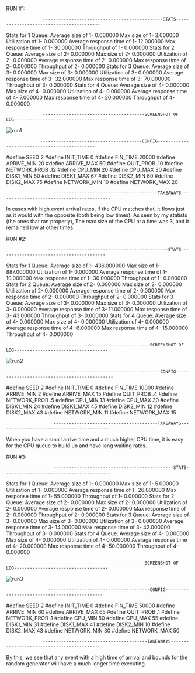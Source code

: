 RUN #1:

                  ----------------------------------------------STATS-----------------------------------------
Stats for 1 Queue: 
Average size of 1- 0.000000
Max size of 1- 3.000000
Utilization of 1- 0.000000
Average response time of 1- 12.000000
Max response time of 1- 30.000000
Throughput of 1- 0.000000
Stats for 2 Queue: 
Average size of 2- 0.000000
Max size of 2- 0.000000
Utilization of 2- 0.000000
Average response time of 2- 0.000000
Max response time of 2- 0.000000
Throughput of 2- 0.000000
Stats for 3 Queue: 
Average size of 3- 0.000000
Max size of 3- 0.000000
Utilization of 3- 0.000000
Average response time of 3- 32.000000
Max response time of 3- 70.000000
Throughput of 3- 0.000000
Stats for 4 Queue: 
Average size of 4- 0.000000
Max size of 4- 0.000000
Utilization of 4- 0.000000
Average response time of 4- 7.000000
Max response time of 4- 20.000000
Throughput of 4- 0.000000

                  ---------------------------------------SCREENSHOT OF LOG------------------------------------
![run1]("RUN1.png")
                 
                 
                 
                 ---------------------------------------CONFIG----------------------------------------------
#define SEED 2
#define INIT_TIME 0 
#define FIN_TIME 20000
#define ARRIVE_MIN 20
#define ARRIVE_MAX 50
#define QUIT_PROB .10
#define NETWORK_PROB .12
#define CPU_MIN 20
#define CPU_MAX 30
#define DISK1_MIN 50
#define DISK1_MAX 67
#define DISK2_MIN 60
#define DISK2_MAX 75
#define NETWORK_MIN 10
#define NETWORK_MAX 20


                      ----------------------------------------TAKEAWAYS-------------------------------------------
                      
In cases with high event arrival rates, if the CPU matches that, it flows just as it would with the opposite (both being low times). As seen by my statists (the ones that ran properly), The max size of the CPU at a time was 3, and it remained low at other times.










RUN #2:

                    ----------------------------------------------STATS-----------------------------------------
Stats for 1 Queue: 
Average size of 1- 436.000000
Max size of 1- 887.000000
Utilization of 1- 0.000000
Average response time of 1- 10.000000
Max response time of 1- 30.000000
Throughput of 1- 0.000000
Stats for 2 Queue: 
Average size of 2- 0.000000
Max size of 2- 0.000000
Utilization of 2- 0.000000
Average response time of 2- 0.000000
Max response time of 2- 0.000000
Throughput of 2- 0.000000
Stats for 3 Queue: 
Average size of 3- 0.000000
Max size of 3- 0.000000
Utilization of 3- 0.000000
Average response time of 3- 11.000000
Max response time of 3- 43.000000
Throughput of 3- 0.000000
Stats for 4 Queue: 
Average size of 4- 0.000000
Max size of 4- 0.000000
Utilization of 4- 0.000000
Average response time of 4- 6.000000
Max response time of 4- 15.000000
Throughput of 4- 0.000000


                    ---------------------------------------SCREENSHOT OF LOG------------------------------------
![run2]("RUN2.png")


                       ----------------------------------------CONFIG----------------------------------------------
#define SEED 2
#define INIT_TIME 0 
#define FIN_TIME 10000
#define ARRIVE_MIN 2
#define ARRIVE_MAX 15
#define QUIT_PROB .4
#define NETWORK_PROB .5
#define CPU_MIN 13
#define CPU_MAX 30
#define DISK1_MIN 24
#define DISK1_MAX 45
#define DISK2_MIN 12
#define DISK2_MAX 43
#define NETWORK_MIN 11
#define NETWORK_MAX 15



                      ----------------------------------------TAKEAWAYS-------------------------------------------
When you have a small arrive time and a much higher CPU time, it is easy for the CPU queue to build up and have long waiting rates. 
















RUN #3:

                      ----------------------------------------------STATS-----------------------------------------
Stats for 1 Queue: 
Average size of 1- 0.000000
Max size of 1- 5.000000
Utilization of 1- 0.000000
Average response time of 1- 26.000000
Max response time of 1- 55.000000
Throughput of 1- 0.000000
Stats for 2 Queue: 
Average size of 2- 0.000000
Max size of 2- 0.000000
Utilization of 2- 0.000000
Average response time of 2- 0.000000
Max response time of 2- 0.000000
Throughput of 2- 0.000000
Stats for 3 Queue: 
Average size of 3- 0.000000
Max size of 3- 0.000000
Utilization of 3- 0.000000
Average response time of 3- 14.000000
Max response time of 3- 42.000000
Throughput of 3- 0.000000
Stats for 4 Queue: 
Average size of 4- 0.000000
Max size of 4- 0.000000
Utilization of 4- 0.000000
Average response time of 4- 20.000000
Max response time of 4- 50.000000
Throughput of 4- 0.000000


                  ---------------------------------------SCREENSHOT OF LOG------------------------------------
![run3]("RUN3.png")



                    ---------------------------------------CONFIG----------------------------------------------
                    
#define SEED 2
#define INIT_TIME 0 
#define FIN_TIME 50000
#define ARRIVE_MIN 60
#define ARRIVE_MAX 65
#define QUIT_PROB .1
#define NETWORK_PROB .1
#define CPU_MIN 50
#define CPU_MAX 55
#define DISK1_MIN 31
#define DISK1_MAX 41
#define DISK2_MIN 10
#define DISK2_MAX 43
#define NETWORK_MIN 30
#define NETWORK_MAX 50



                  ----------------------------------------TAKEAWAYS-------------------------------------------
                  
                  
By this, we see that any event with a high time of arrival and bounds for the random generator will have a much longer time executing. 
